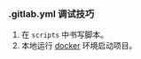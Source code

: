 <!--
abbrlink: qcpplm3x
-->

### .gitlab.yml 调试技巧

1. 在 `scripts` 中书写脚本。
2. 本地运行 [docker](./docker.md) 环境启动项目。